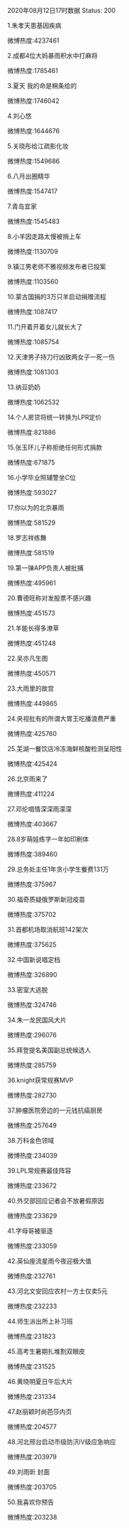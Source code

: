 2020年08月12日17时数据
Status: 200

1.朱孝天患基因疾病

微博热度:4237461

2.成都4位大妈暴雨积水中打麻将

微博热度:1785461

3.夏天 我的命是棉条给的

微博热度:1746042

4.刘心悠

微博热度:1644676

5.关晓彤给江疏影化妆

微博热度:1549686

6.八月出圈精华

微博热度:1547417

7.青岛宜家

微博热度:1545483

8.小羊因走路太慢被捎上车

微博热度:1130709

9.镇江男老师不雅视频发布者已投案

微博热度:1103560

10.蒙古国捐的3万只羊启动捐赠流程

微博热度:1087417

11.门开着开着女儿就长大了

微博热度:1085754

12.天津男子持刀行凶致两女子一死一伤

微博热度:1081303

13.纳豆奶奶

微博热度:1062532

14.个人房贷将统一转换为LPR定价

微博热度:821886

15.张玉环儿子称拒绝任何形式捐款

微博热度:671875

16.小学毕业照辅警坐C位

微博热度:593027

17.你以为的北京暴雨

微博热度:581529

18.罗志祥练舞

微博热度:581519

19.第一弹APP负责人被批捕

微博热度:495961

20.曹德旺称对发股票不感兴趣

微博热度:451573

21.羊能长得多潦草

微博热度:451248

22.吴亦凡生图

微博热度:450571

23.大雨里的故宫

微博热度:449865

24.央视批有的所谓大胃王吃播浪费严重

微博热度:425760

25.芜湖一餐饮店冷冻海鲜核酸检测呈阳性

微博热度:425424

26.北京雨来了

微博热度:411224

27.邓伦唱情深深雨濛濛

微博热度:403667

28.8岁萌娃练字一年如印刷体

微博热度:389460

29.总务处主任1年贪小学生餐费131万

微博热度:375967

30.福奇质疑俄罗斯新冠疫苗

微博热度:375702

31.首都机场取消航班142架次

微博热度:375625

32.中国新说唱定档

微博热度:326890

33.密室大逃脱

微博热度:324746

34.朱一龙民国风大片

微博热度:296076

35.拜登提名美国副总统候选人

微博热度:285759

36.knight获常规赛MVP

微博热度:282730

37.肿瘤医院旁边的一元钱抗癌厨房

微博热度:257649

38.万科金色领域

微博热度:234039

39.LPL常规赛最佳阵容

微博热度:233672

40.外交部回应记者会不放暑假原因

微博热度:233629

41.字母哥被驱逐

微博热度:233059

42.英仙座流星雨今夜迎极大值

微博热度:232761

43.河北文安回应农村一方土仅卖5元

微博热度:232233

44.师生派出所上补习班

微博热度:231823

45.高考生暑期扎堆割双眼皮

微博热度:231525

46.黄晓明夏日午后大片

微博热度:231334

47.赵丽颖时尚芭莎内页

微博热度:204577

48.河北邢台启动市级防汛Ⅳ级应急响应

微博热度:203979

49.刘雨昕 封面

微博热度:203705

50.我喜欢你预告

微博热度:203238

